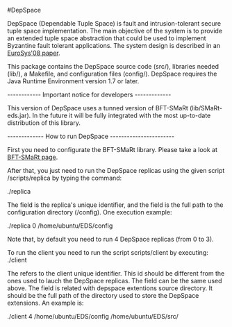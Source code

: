 #DepSpace

DepSpace (Dependable Tuple Space) is fault and intrusion-tolerant secure tuple space implementation. The main objective of the system is to provide an extended tuple space abstraction that could be used to implement Byzantine fault tolerant applications. The system design is described in an [EuroSys'08 paper](http://www.di.fc.ul.pt/~bessani/publications/eurosys08-depspace.pdf).

This package contains the DepSpace source code (src/), libraries needed (lib/), a Makefile, and configuration files (config/).
DepSpace requires the Java Runtime Environment version 1.7 or later.

------------ Important notice for developers -------------

This version of DepSpace uses a tunned version of BFT-SMaRt (lib/SMaRt-eds.jar). In the future it will be fully integrated with the most up-to-date distribution of this library.

------------- How to run DepSpace -----------------------

First you need to configurate the BFT-SMaRt library. Please take a look at [BFT-SMaRt page](http://www.di.fc.ul.pt/~bessani/publications/eurosys08-depspace.pdf).

After that, you just need to run the DepSpace replicas using the given script /scripts/replica by typing the command:

./replica <replica-id> <config-dir>

The <replica-id> field is the replica's unique identifier, and the <config-dir> field is the full path to the configuration directory (/config). One execution example:

./replica 0 /home/ubuntu/EDS/config

Note that, by default you need to run 4 DepSpace replicas (from <replica-id> 0 to 3).

To run the client you need to run the script scripts/client by executing:
./client <client-id> <config-dir> <extension-code-dir>

The <client-id> refers to the client unique identifier. This id should be different from the ones used to lauch the DepSpace replicas.
The <config-dir> field can be the same used above.
The <extension-code-dir> field is related with depspace extentions source directory. It should be the full path of the directory used to store the DepSpace extensions. An example is:

./client 4 /home/ubuntu/EDS/config /home/ubuntu/EDS/src/

